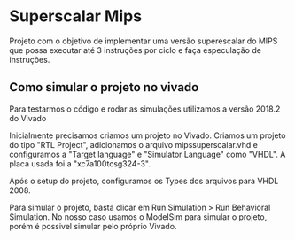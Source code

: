# Superscalar Mips
Projeto com o objetivo de implementar uma versão superescalar do MIPS que possa executar até 3 instruções por ciclo e faça especulação de instruções.

## Como simular o projeto no vivado

Para testarmos o código e rodar as simulações utilizamos a versão 2018.2 do Vivado

Inicialmente precisamos criamos um projeto no Vivado. Criamos um projeto do tipo "RTL Project", adicionamos o arquivo mipssuperscalar.vhd e configuramos a "Target language" e "Simulator Language" como "VHDL". A placa usada foi a "xc7a100tcsg324-3".

Após o setup do projeto, configuramos os Types dos arquivos para VHDL 2008.

Para simular o projeto, basta clicar em Run Simulation > Run Behavioral Simulation. No nosso caso usamos o ModelSim para simular o projeto, porém é possivel simular pelo próprio Vivado.

